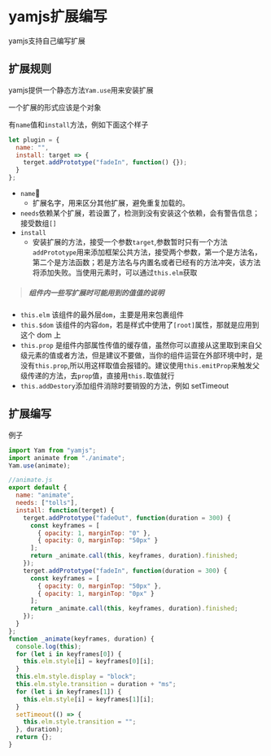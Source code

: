 # yamjs扩展编写

yamjs支持自己编写扩展

## 扩展规则

yamjs提供一个静态方法`Yam.use`用来安装扩展

一个扩展的形式应该是个对象

有`name`值和`install`方法，例如下面这个样子

```js
let plugin = {
  name: "",
  install: target => {
    terget.addPrototype("fadeIn", function() {});
  }
};
```

- `name`
  - 扩展名字，用来区分其他扩展，避免重复加载的。
- `needs`依赖某个扩展，若设置了，检测到没有安装这个依赖，会有警告信息；接受数组`[]`
- `install`
  - 安装扩展的方法，接受一个参数`target`,参数暂时只有一个方法`addPrototype`用来添加框架公共方法，接受两个参数，第一个是方法名，第二个是方法函数；若是方法名与内置名或者已经有的方法冲突，该方法将添加失败。当使用元素时，可以通过`this.elm`获取

> ##### 组件内一些写扩展时可能用到的值值的说明

- `this.elm` 该组件的最外层`dom`，主要是用来包裹组件
- `this.$dom` 该组件的内容`dom`，若是样式中使用了`[root]`属性，那就是应用到这个 dom 上
- `this.prop` 是组件内部属性传值的缓存值，虽然你可以直接从这里取到来自父级元素的值或者方法，但是建议不要做，当你的组件运营在外部环境中时，是没有`this.prop`,所以用这样取值会报错的。建议使用`this.emitProp`来触发父级传递的方法，去`prop`值，直接用`this.`取值就行
- `this.addDestory`添加组件消除时要销毁的方法，例如 setTimeout

## 扩展编写

例子

```js
import Yam from "yamjs";
import animate from "./animate";
Yam.use(animate);
```



```js
//animate.js
export default {
  name: "animate",
  needs: ["tolls"],
  install: function(terget) {
    terget.addPrototype("fadeOut", function(duration = 300) {
      const keyframes = [
        { opacity: 1, marginTop: "0" },
        { opacity: 0, marginTop: "50px" }
      ];
      return _animate.call(this, keyframes, duration).finished;
    });
    terget.addPrototype("fadeIn", function(duration = 300) {
      const keyframes = [
        { opacity: 0, marginTop: "50px" },
        { opacity: 1, marginTop: "0px" }
      ];
      return _animate.call(this, keyframes, duration).finished;
    });
  }
};
function _animate(keyframes, duration) {
  console.log(this);
  for (let i in keyframes[0]) {
    this.elm.style[i] = keyframes[0][i];
  }
  this.elm.style.display = "block";
  this.elm.style.transition = duration + "ms";
  for (let i in keyframes[1]) {
    this.elm.style[i] = keyframes[1][i];
  }
  setTimeout(() => {
    this.elm.style.transition = "";
  }, duration);
  return {};
}
```

